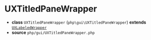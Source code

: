 # UXTitledPaneWrapper

- **class** `UXTitledPaneWrapper` (`php\gui\UXTitledPaneWrapper`) **extends** [`UXLabeledWrapper`](https://github.com/jphp-compiler/develnext/blob/master/dn-app-framework/api-docs/classes/php/gui/UXLabeledWrapper.md)
- **source** `php/gui/UXTitledPaneWrapper.php`